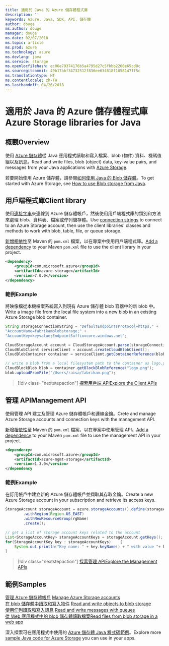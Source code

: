 ```yaml
---
title: 適用於 Java 的 Azure 儲存體程式庫
description: ''
keywords: Azure, Java, SDK, API, 儲存體
author: douge
ms.author: douge
manager: douge
ms.date: 02/07/2018
ms.topic: article
ms.prod: azure
ms.technology: azure
ms.devlang: java
ms.service: storage
ms.openlocfilehash: ec06e79374176b5a4795d27c5fbbb2260e65cd8c
ms.sourcegitcommit: 49b17bbf34732512f836ee634818f1058147ff5c
ms.translationtype: HT
ms.contentlocale: zh-TW
ms.lasthandoff: 04/26/2018
---
```

# <a name="azure-storage-libraries-for-java"></a><span data-ttu-id="e7fb7-103">適用於 Java 的 Azure 儲存體程式庫</span><span class="sxs-lookup"><span data-stu-id="e7fb7-103">Azure Storage libraries for Java</span></span>

## <a name="overview"></a><span data-ttu-id="e7fb7-104">概觀</span><span class="sxs-lookup"><span data-stu-id="e7fb7-104">Overview</span></span>

<span data-ttu-id="e7fb7-105">使用 [Azure 儲存體](/azure/storage/storage-introduction)從 Java 應用程式讀取和寫入檔案、blob (物件) 資料、機碼值組以及訊息。</span><span class="sxs-lookup"><span data-stu-id="e7fb7-105">Read and write files, blob (object) data, key-value pairs, and messages from your Java applications with [Azure Storage](/azure/storage/storage-introduction).</span></span>

<span data-ttu-id="e7fb7-106">若要開始使用 Azure 儲存體，請參閱[如何使用 Java 的 Blob 儲存體](/azure/storage/storage-java-how-to-use-blob-storage)。</span><span class="sxs-lookup"><span data-stu-id="e7fb7-106">To get started with Azure Storage, see [How to use Blob storage from Java](/azure/storage/storage-java-how-to-use-blob-storage).</span></span>

## <a name="client-library"></a><span data-ttu-id="e7fb7-107">用戶端程式庫</span><span class="sxs-lookup"><span data-stu-id="e7fb7-107">Client library</span></span>

<span data-ttu-id="e7fb7-108">使用[連接字串](/azure/storage/storage-create-storage-account#manage-your-storage-account)來連線到 Azure 儲存體帳戶，然後使用用戶端程式庫的類別和方法來處理 blob、資料表、檔案或佇列儲存體。</span><span class="sxs-lookup"><span data-stu-id="e7fb7-108">Use [connection strings](/azure/storage/storage-create-storage-account#manage-your-storage-account) to connect to an Azure Storage account, then use the client libraries' classes and methods to work with blob, table, file, or queue storage.</span></span> 

<span data-ttu-id="e7fb7-109">[新增相依性](https://maven.apache.org/guides/getting-started/index.html#How_do_I_use_external_dependencies)至 Maven 的 `pom.xml` 檔案，以在專案中使用用戶端程式庫。</span><span class="sxs-lookup"><span data-stu-id="e7fb7-109">[Add a dependency](https://maven.apache.org/guides/getting-started/index.html#How_do_I_use_external_dependencies) to your Maven `pom.xml` file to use the client library in your project.</span></span>   

```XML
<dependency>
    <groupId>com.microsoft.azure</groupId>
    <artifactId>azure-storage</artifactId>
    <version>7.0.0</version>
</dependency>
```   

### <a name="example"></a><span data-ttu-id="e7fb7-110">範例</span><span class="sxs-lookup"><span data-stu-id="e7fb7-110">Example</span></span>

<span data-ttu-id="e7fb7-111">將映像檔從本機檔案系統寫入到現有 Azure 儲存體 blob 容器中的新 blob 中。</span><span class="sxs-lookup"><span data-stu-id="e7fb7-111">Write a image file from the local file system into a new blob in an existing Azure Storage blob container.</span></span>


```java
String storageConnectionString = "DefaultEndpointsProtocol=https;" + 
"AccountName=fabrikamblobstorage;" + 
"AccountKey=keyvalue;EndpointSuffix=core.windows.net";

CloudStorageAccount account = CloudStorageAccount.parse(storageConnectionString);
CloudBlobClient serviceClient = account.createCloudBlobClient();
CloudBlobContainer container = serviceClient.getContainerReference(blobContainer);

// write a blob from a local filesystem path to the container as logo.png
CloudBlockBlob blob = container.getBlockBlobReference("logo.png");
blob.uploadFromFile("/Users/raisa/fabrikam.png");
```

> [!div class="nextstepaction"]
> [<span data-ttu-id="e7fb7-112">探索用戶端 API</span><span class="sxs-lookup"><span data-stu-id="e7fb7-112">Explore the Client APIs</span></span>](/java/api/overview/azure/storage/client)

## <a name="management-api"></a><span data-ttu-id="e7fb7-113">管理 API</span><span class="sxs-lookup"><span data-stu-id="e7fb7-113">Management API</span></span>

<span data-ttu-id="e7fb7-114">使用管理 API 建立及管理 Azure 儲存體帳戶和連線金鑰。</span><span class="sxs-lookup"><span data-stu-id="e7fb7-114">Crete and manage Azure Storage accounts and connection keys with the management API.</span></span>

<span data-ttu-id="e7fb7-115">[新增相依性](https://maven.apache.org/guides/getting-started/index.html#How_do_I_use_external_dependencies)至 Maven 的 `pom.xml` 檔案，以在專案中使用管理 API。</span><span class="sxs-lookup"><span data-stu-id="e7fb7-115">[Add a dependency](https://maven.apache.org/guides/getting-started/index.html#How_do_I_use_external_dependencies) to your Maven `pom.xml` file to use the management API in your project.</span></span>  

```XML
<dependency>
    <groupId>com.microsoft.azure</groupId>
    <artifactId>azure-mgmt-storage</artifactId>
    <version>1.3.0</version>
</dependency
```   

### <a name="example"></a><span data-ttu-id="e7fb7-116">範例</span><span class="sxs-lookup"><span data-stu-id="e7fb7-116">Example</span></span>

<span data-ttu-id="e7fb7-117">在訂用帳戶中建立新的 Azure 儲存體帳戶並擷取其存取金鑰。</span><span class="sxs-lookup"><span data-stu-id="e7fb7-117">Create a new Azure Storage account in your subscription and retrieve its access keys.</span></span>

```java
StorageAccount storageAccount = azure.storageAccounts().define(storageAccountName)
        .withRegion(Region.US_EAST)
        .withNewResourceGroup(rgName)
        .create();

// get a list of storage account keys related to the account
List<StorageAccountKey> storageAccountKeys = storageAccount.getKeys();
for(StorageAccountKey key : storageAccountKeys)    {
    System.out.println("Key name: " + key.keyName() + " with value "+ key.value());
}
```

> [!div class="nextstepaction"]
> [<span data-ttu-id="e7fb7-118">探索管理 API</span><span class="sxs-lookup"><span data-stu-id="e7fb7-118">Explore the Management APIs</span></span>](/java/api/overview/azure/storage/management)


## <a name="samples"></a><span data-ttu-id="e7fb7-119">範例</span><span class="sxs-lookup"><span data-stu-id="e7fb7-119">Samples</span></span>

<span data-ttu-id="e7fb7-120">[管理 Azure 儲存體帳戶](../docs-ref-conceptual/java-sdk-manage-storage-accounts.md)  </span><span class="sxs-lookup"><span data-stu-id="e7fb7-120">[Manage Azure Storage accounts](../docs-ref-conceptual/java-sdk-manage-storage-accounts.md)  </span></span>  
<span data-ttu-id="e7fb7-121">[在 blob 儲存體中讀取和寫入物件](https://github.com/Azure-Samples/storage-blob-java-getting-started) </span><span class="sxs-lookup"><span data-stu-id="e7fb7-121">[Read and write objects to blob storage](https://github.com/Azure-Samples/storage-blob-java-getting-started) </span></span>  
<span data-ttu-id="e7fb7-122">[使用佇列讀取和寫入訊息](https://github.com/Azure-Samples/storage-queue-java-getting-started) </span><span class="sxs-lookup"><span data-stu-id="e7fb7-122">[Read and write messages with queues](https://github.com/Azure-Samples/storage-queue-java-getting-started) </span></span>  
[<span data-ttu-id="e7fb7-123">從 Web 應用程式中的 blob 儲存體讀取檔案</span><span class="sxs-lookup"><span data-stu-id="e7fb7-123">Read files from blob storage in a web app</span></span>](https://github.com/Azure-Samples/app-service-java-manage-storage-connections-for-web-apps-on-linux)

<span data-ttu-id="e7fb7-124">深入探索可在應用程式中使用的 [Azure 儲存體 Java 程式碼範例](https://azure.microsoft.com/resources/samples/?platform=java&term=storage)。</span><span class="sxs-lookup"><span data-stu-id="e7fb7-124">Explore more [sample Java code for Azure Storage](https://azure.microsoft.com/resources/samples/?platform=java&term=storage) you can use in your apps.</span></span>
